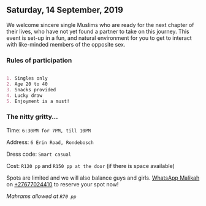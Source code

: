 ## Saturday, 14 September, 2019

We welcome sincere single Muslims who are ready for the next chapter of their lives, who have not yet found a partner to take on this journey. This event is set-up in a fun, and natural environment for you to get to interact with like-minded members of the opposite sex.

### Rules of participation

```markdown

1. Singles only
2. Age 20 to 40
3. Snacks provided
4. Lucky draw
5. Enjoyment is a must!

```

### The nitty gritty...

Time: `6:30PM for 7PM, till 10PM`

Address: `6 Erin Road, Rondebosch`

Dress code: `Smart casual`

Cost: `R120 pp` and `R150 pp at the door` (if there is space available)

Spots are limited and we will also balance guys and girls. [WhatsApp Malikah](https://wa.me/27677024410?text=Hi!%20I'm%20interested%20in%20purchasing%20a%20ticket%20for%20meet'n%20match.) on [+27677024410](https://wa.me/27677024410?text=Hi!%20I'm%20interested%20in%20purchasing%20a%20ticket%20for%20meet'n%20match.) to reserve your spot now!

*Mahrams allowed at `R70 pp`*

